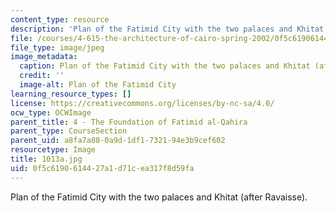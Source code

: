 ```yaml
---
content_type: resource
description: 'Plan of the Fatimid City with the two palaces and Khitat (after Ravaisse). '
file: /courses/4-615-the-architecture-of-cairo-spring-2002/0f5c6190614427a1d71cea317f8d59fa_1013a.jpg
file_type: image/jpeg
image_metadata:
  caption: Plan of the Fatimid City with the two palaces and Khitat (after Ravaisse).
  credit: ''
  image-alt: Plan of the Fatimid City
learning_resource_types: []
license: https://creativecommons.org/licenses/by-nc-sa/4.0/
ocw_type: OCWImage
parent_title: 4 - The Foundation of Fatimid al-Qahira
parent_type: CourseSection
parent_uid: a8fa7a80-0a9d-1df1-7321-94e3b9cef602
resourcetype: Image
title: 1013a.jpg
uid: 0f5c6190-6144-27a1-d71c-ea317f8d59fa
---
```

Plan of the Fatimid City with the two palaces and Khitat (after Ravaisse). 